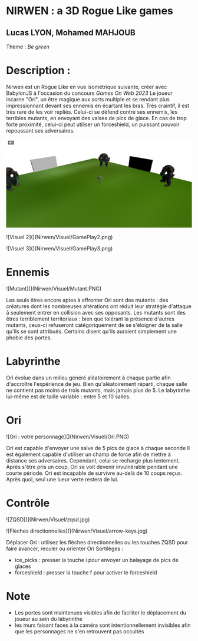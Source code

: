 # NIRWEN : a 3D Rogue Like games
## Lucas LYON, Mohamed MAHJOUB

Thème : *Be green*

# Description :
Nirwen est un Rogue Like en vue isométrique suivante, créer avec BabylonJS à l'occasion du concours *Games On Web 2023*
Le joueur incarne "Ori", un être magique aux sorts multiple et se rendant plus impressionnant devant ses ennemis en écartant les bras. Très craintif, il est très rare de les voir repliés.
Celui-ci se défend contre ses ennemis, les terribles mutants, en envoyant des valses de pics de glace. En cas de trop forte proximité, celui-ci peut utiliser un forceshield, un puissant pouvoir repoussant ses adversaires.

![Visuel 1](Nirwen/Visuel/GamePlay1.png)

![Visuel 2](](Nirwen/Visuel/GamePlay2.png)

![Visuel 3](](Nirwen/Visuel/GamePlay3.png)

# Ennemis 

![Mutant](](Nirwen/Visuel/Mutant.PNG)

Les seuls êtres encore aptes à affronter Ori sont des mutants : des créatures dont les nombreuses altérations ont réduit leur stratégie d'attaque à seulement entrer en collision avec ses opposants. Les mutants sont des êtres terriblement territoriaux : bien que tolérant la présence d'autres mutants, ceux-ci refuseront catégoriquement de se s'éloigner de la salle qu'ils se sont attribués. Certains disent qu'ils auraient simplement une phobie des portes.

# Labyrinthe
Ori évolue dans un milieu généré aléatoirement à chaque partie afin d'accroître l'expérience de jeu. Bien qu'aléatoirement réparti, chaque salle ne contient pas moins de trois mutants, mais jamais plus de 5.
Le labyrinthe lui-même est de taille variable : entre 5 et 10 salles.

# Ori 

![Ori : votre personnage](](Nirwen/Visuel/Ori.PNG)

Ori est capable d'envoyer une salve de 5 pics de glace à chaque seconde
Il est également capable d'utiliser un champ de force afin de mettre à distance ses adversaires. Cependant, celui se recharge plus lentement.
Après s'être pris un coup, Ori se voit devenir invulnérable pendant une courte période.
Ori est incapable de survivre au-delà de 10 coups reçus. Après quoi, seul une lueur verte restera de lui.

# Contrôle

![ZQSD](](Nirwen/Visuel/zqsd.jpg)

![Flèches directionnelles](](Nirwen/Visuel/arrow-keys.jpg)

Déplacer Ori : utilisez les flèches directionnelles ou les touches ZQSD pour faire avancer, reculer ou orienter Ori
Sortilèges : 
- ice_picks : presser la touche i pour envoyer un balayage de pics de glaces
- forceshield : presser la touche f pour activer le forceshield

# Note 
- Les portes sont maintenues visibles afin de faciliter le déplacement du joueur au sein du labyrinthe
- les murs faisant faces à la caméra sont intentionnellement invisibles afin que les personnages ne s'en retrouvent pas occultés 
